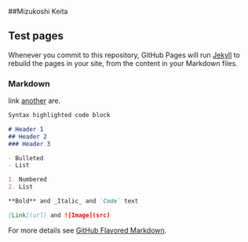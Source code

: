 ##Mizukoshi Keita

## Test pages


Whenever you commit to this repository, GitHub Pages will run [Jekyll](https://jekyllrb.com/) to rebuild the pages in your site, from the content in your Markdown files.

### Markdown

link [another](page1.md) are.

```markdown
Syntax highlighted code block

# Header 1
## Header 2
### Header 3

- Bulleted
- List

1. Numbered
2. List

**Bold** and _Italic_ and `Code` text

[Link](url) and ![Image](src)
```

For more details see [GitHub Flavored Markdown](https://guides.github.com/features/mastering-markdown/).
